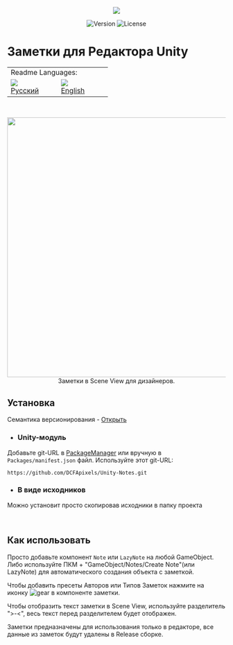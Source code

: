 <p align="center">
<img src="https://github.com/DCFApixels/Unity-Notes/assets/99481254/d6e83712-be0b-4d74-9fce-b78872f32434" >
</p>

<p align="center">
<img alt="Version" src="https://img.shields.io/github/package-json/v/DCFApixels/Unity-Notes?color=%23FFC200&style=for-the-badge">
<img alt="License" src="https://img.shields.io/github/license/DCFApixels/Unity-Notes?color=FFC200&style=for-the-badge">
</p>

# Заметки для Редактора Unity

<table>
  <tr></tr>
  <tr>
    <td colspan="3">Readme Languages:</td>
  </tr>
  <tr></tr>
  <tr>
    <td nowrap width="100">
      <a href="https://github.com/DCFApixels/Unity-Notes/blob/main/README-RU.md">
        <img src="https://github.com/user-attachments/assets/3c699094-f8e6-471d-a7c1-6d2e9530e721"></br>
        <span>Русский</span>
      </a>  
    </td>
    <td nowrap width="100">
      <a href="https://github.com/DCFApixels/Unity-Notes">
        <img src="https://github.com/user-attachments/assets/30528cb5-f38e-49f0-b23e-d001844ae930"></br>
        <span>English</span>
      </a>  
    </td>
  </tr>
</table>

<br>


<p align="center">
<img src="https://github.com/user-attachments/assets/e6a33020-e847-4cca-b1ca-14ebcaa03156" width="600" >
<br>
Заметки в Scene View для дизайнеров. 
</p>

## Установка
Семантика версионирования - [Открыть](https://gist.github.com/DCFApixels/e53281d4628b19fe5278f3e77a7da9e8#file-dcfapixels_versioning_ru-md)

* ### Unity-модуль
Добавьте git-URL в [PackageManager](https://docs.unity3d.com/2023.2/Documentation/Manual/upm-ui-giturl.html) или вручную в `Packages/manifest.json` файл. Используйте этот git-URL: 
```
https://github.com/DCFApixels/Unity-Notes.git
```
* ### В виде исходников
Можно установит просто скопировав исходники в папку проекта

<br>

## Как использовать
Просто добавьте компонент `Note` или `LazyNote` на любой GameObject. Либо используйте ПКМ + "GameObject/Notes/Create Note"(или LazyNote) для автоматического создания объекта с заметкой.

Чтобы добавить пресеты Авторов или Типов Заметок нажмите на иконку ![gear](https://github.com/DCFApixels/Unity-Notes/assets/99481254/0d0efe29-6f54-44d1-a8a6-90f895e101ee) в компоненте заметки.

Чтобы отобразить текст заметки в Scene View, используйте разделитель ">-<", весь текст перед разделителем будет отображен.

Заметки предназначены для использования только в редакторе, все данные из заметок будут удалены в Release сборке. 
